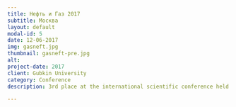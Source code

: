 ```yaml
---
title: Нефть и Газ 2017
subtitle: Москва
layout: default
modal-id: 5
date: 12-06-2017
img: gasneft.jpg
thumbnail: gasneft-pre.jpg
alt: 
project-date: 2017
client: Gubkin University
category: Conference
description: 3rd place at the international scientific conference held at Gubkin State University on Moscow.

---
```

